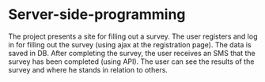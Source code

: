 # Server-side-programming
The project presents a site for filling out a survey.
The user registers and log in for filling out the survey (using ajax at the registration page).
The data is saved in DB.
After completing the survey, the user receives an SMS that the survey has been completed (using API).
The user can see the results of the survey and where he stands in relation to others. 
